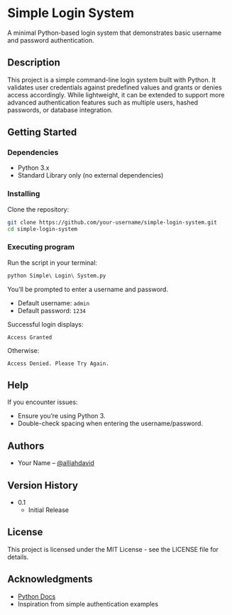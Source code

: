 # Simple Login System

A minimal Python-based login system that demonstrates basic username and password authentication.

## Description

This project is a simple command-line login system built with Python. It validates user credentials against predefined values and grants or denies access accordingly. While lightweight, it can be extended to support more advanced authentication features such as multiple users, hashed passwords, or database integration.

## Getting Started

### Dependencies

- Python 3.x  
- Standard Library only (no external dependencies)  

### Installing

Clone the repository:

```bash
git clone https://github.com/your-username/simple-login-system.git
cd simple-login-system
```

### Executing program

Run the script in your terminal:

```bash
python Simple\ Login\ System.py
```

You’ll be prompted to enter a username and password.  

- Default username: `admin`  
- Default password: `1234`  

Successful login displays:

```
Access Granted
```

Otherwise:

```
Access Denied. Please Try Again.
```

## Help

If you encounter issues:  
- Ensure you’re using Python 3.  
- Double-check spacing when entering the username/password.  

## Authors

- Your Name – [@alliahdavid](https://github.com/alliahdavid)

## Version History

* 0.1
    * Initial Release

## License

This project is licensed under the MIT License - see the LICENSE file for details.

## Acknowledgments

- [Python Docs](https://docs.python.org/3/)  
- Inspiration from simple authentication examples  
